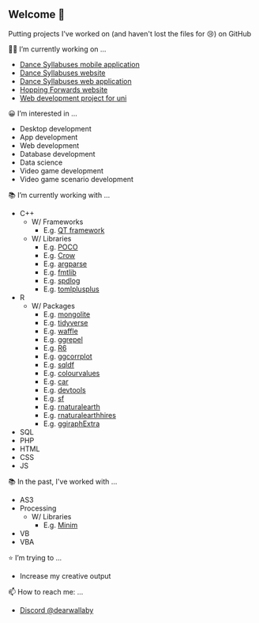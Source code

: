 ## Welcome 👋

Putting projects I've worked on (and haven't lost the files for 😢) on GitHub

👨‍💻 I’m currently working on ...
* [Dance Syllabuses mobile application](https://github.com/ProjectsKoryHasWorkedOn/DanceSyllabusesApp_2024)
* [Dance Syllabuses website](https://dancesyllabuses.com)
* [Dance Syllabuses web application](https://github.com/ProjectsKoryHasWorkedOn/2024_Dance_Syllabuses_App_Backend)
* [Hopping Forwards website](https://hoppingforwards.com/)
* [Web development project for uni](https://github.com/ProjectsKoryHasWorkedOn/2024_SmartManufacturingDashboardWebDevGroupProject)

😀 I’m interested in ...
* Desktop development
* App development
* Web development
* Database development
* Data science
* Video game development
* Video game scenario development

📚 I’m currently working with ...
* C++
  * W/ Frameworks
    * E.g. [QT framework](https://github.com/qt)
  * W/ Libraries
    * E.g. [POCO](https://github.com/pocoproject/poco/tree/891c1e03bf9189beb4d4270da5bf1e172c14bc88)
    * E.g. [Crow](https://github.com/CrowCpp/Crow/tree/045b17658546f01e38edbe69e27da10f50d1451c)
    * E.g. [argparse](https://github.com/p-ranav/argparse/tree/1b27c6f3da8204a2d130d9b0308c485e46b762a9)
    * E.g. [fmtlib](https://github.com/fmtlib/fmt/tree/29d7e580598ecf7d3d5ecc6e8d5dfadba14cf132)
    * E.g. [spdlog](https://github.com/gabime/spdlog/tree/5ebfc927306fd7ce551fa22244be801cf2b9fdd9)
    * E.g. [tomlplusplus](https://github.com/marzer/tomlplusplus/tree/e2bae9d559b4956a831fcef10ac8f01c88cb0d13)
* R
  * W/ Packages
    * E.g. [mongolite](https://github.com/jeroen/mongolite)
    * E.g. [tidyverse](https://github.com/tidyverse/tidyverse)
    * E.g. [waffle](https://github.com/hrbrmstr/waffle)
    * E.g. [ggrepel](https://github.com/slowkow/ggrepel)
    * E.g. [R6](https://github.com/r-lib/R6)
    * E.g. [ggcorrplot](https://github.com/kassambara/ggcorrplot)
    * E.g. [sqldf](https://github.com/ggrothendieck/sqldf)
    * E.g. [colourvalues](https://github.com/SymbolixAU/colourvalues)
    * E.g. [car](https://github.com/cran/car)
    * E.g. [devtools](https://github.com/r-lib/devtools)
    * E.g. [sf](https://github.com/r-spatial/sf)
    * E.g. [rnaturalearth](https://github.com/ropensci/rnaturalearth)
    * E.g. [rnaturalearthhires](https://github.com/ropensci/rnaturalearthhires)
    * E.g. [ggiraphExtra](https://github.com/cardiomoon/ggiraphExtra)
* SQL
* PHP
* HTML
* CSS
* JS

📚 In the past, I've worked with ...
* AS3 
* Processing
  * W/ Libraries
    * E.g. [Minim](https://github.com/ddf/Minim)
* VB
* VBA

⭐ I’m trying to ...
* Increase my creative output

📫 How to reach me: ...
* [Discord @dearwallaby](https://discord.com/users/users/351352351870943233)
